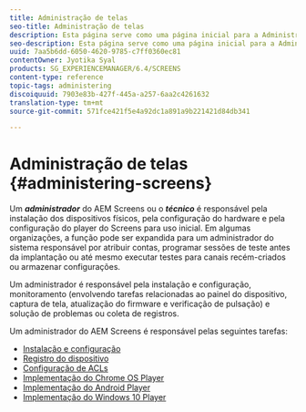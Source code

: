 ```yaml
---
title: Administração de telas
seo-title: Administração de telas
description: Esta página serve como uma página inicial para a Administração de telas AEM. Siga esta página para saber mais sobre as funções administrativas associadas ao AEM Screens.
seo-description: Esta página serve como uma página inicial para a Administração de telas AEM. Siga esta página para saber mais sobre as funções administrativas associadas ao AEM Screens.
uuid: 7aa5b6dd-6050-4620-9785-c7ff0360ec81
contentOwner: Jyotika Syal
products: SG_EXPERIENCEMANAGER/6.4/SCREENS
content-type: reference
topic-tags: administering
discoiquuid: 7903e83b-427f-445a-a257-6aa2c4261632
translation-type: tm+mt
source-git-commit: 571fce421f5e4a92dc1a891a9b221421d84db341

---
```



# Administração de telas {#administering-screens}

Um ***administrador*** do AEM Screens ou o ***técnico*** é responsável pela instalação dos dispositivos físicos, pela configuração do hardware e pela configuração do player do Screens para uso inicial. Em algumas organizações, a função pode ser expandida para um administrador do sistema responsável por atribuir contas, programar sessões de teste antes da implantação ou até mesmo executar testes para canais recém-criados ou armazenar configurações.

Um administrador é responsável pela instalação e configuração, monitoramento (envolvendo tarefas relacionadas ao painel do dispositivo, captura de tela, atualização do firmware e verificação de pulsação) e solução de problemas ou coleta de registros.

Um administrador do AEM Screens é responsável pelas seguintes tarefas:

* [Instalação e configuração](configuring-screens-introduction.md)
* [Registro do dispositivo](device-registration.md)
* [Configuração de ACLs](setting-up-acls.md)
* [Implementação do Chrome OS Player](implementing-chrome-os-player.md)
* [Implementação do Android Player](implementing-android-player.md)
* [Implementação do Windows 10 Player](implementing-windows-player.md)